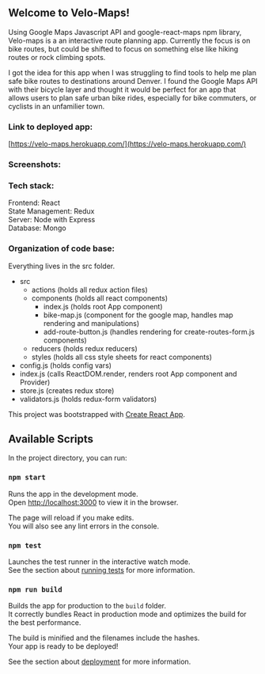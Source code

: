 ## Welcome to Velo-Maps!

Using Google Maps Javascript API and google-react-maps npm library, Velo-maps is a an interactive route planning app. Currently the focus is on bike routes, but could be shifted to focus on something else like hiking routes or rock climbing spots. 

I got the idea for this app when I was struggling to find tools to help me plan safe 
bike routes to destinations around Denver. I found the Google Maps API with their bicycle layer and thought it would be perfect for an app that allows users to plan safe urban bike rides, especially for bike commuters, or cyclists in an unfamilier town.

### Link to deployed app: 
[https://velo-maps.herokuapp.com/](https://velo-maps.herokuapp.com/)

### Screenshots:

### Tech stack:

Frontend: React<br>
State Management: Redux<br>
Server: Node with Express<br>
Database: Mongo

### Organization of code base:
Everything lives in the src folder.<br>
- src
  - actions (holds all redux action files)
  - components (holds all react components)
    - index.js (holds root App component)
    - bike-map.js (component for the google map, handles map rendering and manipulations)
    - add-route-button.js (handles rendering for create-routes-form.js components)
  - reducers (holds redux reducers)
  - styles (holds all css style sheets for react components)
 - config.js (holds config vars)
 - index.js (calls ReactDOM.render, renders root App component and Provider)
 - store.js (creates redux store)
 - validators.js (holds redux-form validators)




This project was bootstrapped with [Create React App](https://github.com/facebook/create-react-app).

## Available Scripts

In the project directory, you can run:

### `npm start`

Runs the app in the development mode.<br>
Open [http://localhost:3000](http://localhost:3000) to view it in the browser.

The page will reload if you make edits.<br>
You will also see any lint errors in the console.

### `npm test`

Launches the test runner in the interactive watch mode.<br>
See the section about [running tests](https://facebook.github.io/create-react-app/docs/running-tests) for more information.

### `npm run build`

Builds the app for production to the `build` folder.<br>
It correctly bundles React in production mode and optimizes the build for the best performance.

The build is minified and the filenames include the hashes.<br>
Your app is ready to be deployed!

See the section about [deployment](https://facebook.github.io/create-react-app/docs/deployment) for more information.
